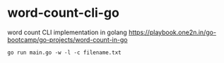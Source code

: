 # word-count-cli-go
word count CLI implementation in golang https://playbook.one2n.in/go-bootcamp/go-projects/word-count-in-go

```
go run main.go -w -l -c filename.txt
```